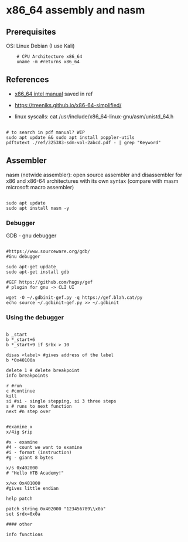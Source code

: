 # x86_64 assembly and nasm

## Prerequisites

OS: Linux Debian (I use Kali)

```shell
    # CPU Architecture x86_64
    uname -m #returns x86_64
```

## References

- [x86_64 intel manual](https://www.intel.com/content/dam/www/public/us/en/documents/manuals/64-ia-32-architectures-software-developer-instruction-set-reference-manual-325383.pdf) saved in ref

- https://treeniks.github.io/x86-64-simplified/


- linux syscalls: cat /usr/include/x86_64-linux-gnu/asm/unistd_64.h

```shell

# to search in pdf manual? WIP
sudo apt update && sudo apt install poppler-utils
pdftotext ./ref/325383-sdm-vol-2abcd.pdf - | grep "Keyword"

```

## Assembler

nasm (netwide assembler): open source assembler and disassembler for x86 and x86-64 architectures with its own syntax (compare with masm microsoft macro assembler)

```shell

sudo apt update
sudo apt install nasm -y

```

### Debugger

GDB - gnu debugger

```shell

#https://www.sourceware.org/gdb/
#Gnu debugger

sudo apt-get update
sudo apt-get install gdb

#GEF https://github.com/hugsy/gef
# plugin for gnu -> CLI UI

wget -O ~/.gdbinit-gef.py -q https://gef.blah.cat/py
echo source ~/.gdbinit-gef.py >> ~/.gdbinit

```

### Using the debugger


```shell

b _start
b *_start+6
b *_start+9 if $rbx > 10

disas <label> #gives address of the label
b *0x40100a

delete 1 # delete breakpoint
info breakpoints

r #run
c #continue
kill
si #si - single stepping, si 3 three steps
s # runs to next function
next #n step over


#examine x
x/4ig $rip

#x - examine
#4 - count we want to examine
#i - format (instruction)
#g - giant 8 bytes

x/s 0x402000
# "Hello HTB Academy!"

x/wx 0x401000
#gives little endian

help patch

patch string 0x402000 "123456789\\x0a" 
set $rdx=0x0a

#### other

info functions


```